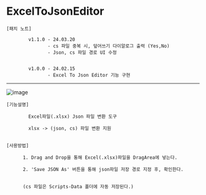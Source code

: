 # ExcelToJsonEditor
    [패치 노트]
                
            v1.1.0 - 24.03.20
                   - cs 파일 중복 시, 덮어쓰기 다이알로그 출력 (Yes,No)
                   - Json, cs 파일 경로 UI 수정
            	   
                   
            v1.0.0 - 24.02.15
                   - Excel To Json Editor 기능 구현

------------------------------------------------------------------------------------
![image](https://github.com/kastro723/ExcelToJsonEditor/assets/55536937/c7a6be6b-3673-4a8a-b66f-d60d46838d8e)

    [기능설명]
    
            Excel파일(.xlsx) Json 파일 변환 도구 
    
            xlsx -> (json, cs) 파일 변환 지원


    [사용방법]
    
          1. Drag and Drop을 통해 Excel(.xlsx)파일을 DragArea에 넣는다.
    
          2. 'Save JSON As' 버튼을 통해 json파일 저장 경로 지정 후, 확인한다.


          (cs 파일은 Scripts-Data 폴더에 자동 저장된다.)
